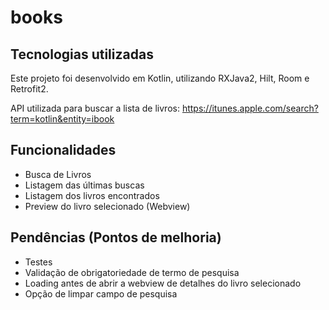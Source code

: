 # books

## Tecnologias utilizadas
Este projeto foi desenvolvido em Kotlin, utilizando RXJava2, Hilt, Room e Retrofit2.

API utilizada para buscar a lista de livros: https://itunes.apple.com/search?term=kotlin&entity=ibook

## Funcionalidades

* Busca de Livros
* Listagem das últimas buscas
* Listagem dos livros encontrados
* Preview do livro selecionado (Webview)

## Pendências (Pontos de melhoria)

* Testes
* Validação de obrigatoriedade de termo de pesquisa
* Loading antes de abrir a webview de detalhes do livro selecionado
* Opção de limpar campo de pesquisa
